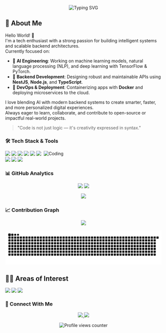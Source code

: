 <p align="center">
  <img src="https://readme-typing-svg.herokuapp.com?font=Fira+Code&pause=1000&color=58A6FF&center=true&vCenter=true&width=435&lines=AI+Engineer+%7C+Backend+Developer;Machine+Learning+%7C+NestJS+%7C+Docker" alt="Typing SVG" />
</p>

## 🔭 About Me
Hello World! 👋  
I'm a tech enthusiast with a strong passion for building intelligent systems and scalable backend architectures.  
Currently focused on:

- 🤖 **AI Engineering**: Working on machine learning models, natural language processing (NLP), and deep learning with TensorFlow & PyTorch.
- 🧠 **Backend Development**: Designing robust and maintainable APIs using **NestJS**, **Node.js**, and **TypeScript**.
- 🐳 **DevOps & Deployment**: Containerizing apps with **Docker** and deploying microservices to the cloud.

I love blending AI with modern backend systems to create smarter, faster, and more personalized digital experiences.  
Always eager to learn, collaborate, and contribute to open-source or impactful real-world projects.

> "Code is not just logic — it's creativity expressed in syntax."

### 🛠️ Tech Stack & Tools
<img align="right" alt="Coding" width="380" src="https://media.giphy.com/media/v1.Y2lkPTc5MGI3NjExcDh3bThmOGsyemdxbng5NmRwbTl4Ync4eHVybm05eHd6YzdsN2x6ZSZlcD12MV9pbnRlcm5hbF9naWZzX2dpZklkJmN0PWc/qgQUggAC3Pfv687qPC/giphy.gif" />

<p align="left">
  <img src="https://img.shields.io/badge/Python-3776AB?style=for-the-badge&logo=python&logoColor=white"/>
  <img src="https://img.shields.io/badge/NestJS-E0234E?style=for-the-badge&logo=nestjs&logoColor=white"/>
  <img src="https://img.shields.io/badge/Docker-2496ED?style=for-the-badge&logo=docker&logoColor=white"/>
  <img src="https://img.shields.io/badge/TypeScript-007ACC?style=for-the-badge&logo=typescript&logoColor=white"/>
  <img src="https://img.shields.io/badge/Node.js-339933?style=for-the-badge&logo=nodedotjs&logoColor=white"/>
  <img src="https://img.shields.io/badge/MongoDB-4EA94B?style=for-the-badge&logo=mongodb&logoColor=white"/>
  <img src="https://img.shields.io/badge/PostgreSQL-316192?style=for-the-badge&logo=postgresql&logoColor=white"/>
  <img src="https://img.shields.io/badge/TensorFlow-FF6F00?style=for-the-badge&logo=tensorflow&logoColor=white"/>
  <img src="https://img.shields.io/badge/PyTorch-EE4C2C?style=for-the-badge&logo=pytorch&logoColor=white"/>
</p>

### 📊 GitHub Analytics
<p align="center"> 
  <img height="180em" src="https://github-readme-stats.vercel.app/api?username=viethung20101&show_icons=true&theme=tokyonight&count_private=true&include_all_commits=true"/>
  <img height="180em" src="https://github-readme-stats.vercel.app/api/top-langs/?username=viethung20101&layout=compact&theme=tokyonight&count_private=true&include_all_commits=true&hide_border=true&langs_count=10"/>
  <p align="center">
  <img src="https://github-readme-streak-stats.herokuapp.com?user=viethung20101&theme=tokyonight&hide_border=true" />
</p>

</p>

### 📈 Contribution Graph
<p align="center">
  <img src="https://github-readme-activity-graph.vercel.app/graph?username=viethung20101&bg_color=0D1117&color=58A6FF&line=58A6FF&point=FFFFFF&hide_border=true&area=true&area_color=58A6FF&custom_title=Contribution%20Graph&radius=6"/>
</p>

<div align="center">
  <picture>
    <source media="(prefers-color-scheme: dark)" srcset="https://raw.githubusercontent.com/viethung20101/snk/output/github-snake-dark.svg" />
    <source media="(prefers-color-scheme: light)" srcset="https://raw.githubusercontent.com/viethung20101/snk/output/github-snake.svg" />
    <img alt="github-snake" src="https://raw.githubusercontent.com/viethung20101/snk/output/github-snake.svg" />
  </picture>
</div>

## 👨‍💻 Areas of Interest
<p align="left">
  <img src="https://img.shields.io/badge/Web%20Development-0078D7?style=for-the-badge"/>
  <img src="https://img.shields.io/badge/Mobile%20Apps-3DDC84?style=for-the-badge"/>
  <img src="https://img.shields.io/badge/AI%20Engineering-00B265?style=for-the-badge"/>
</p>

### 🤝 Connect With Me
<p align="center"> 
  <a href="https://linkedin.com/in/vhung2010"> 
    <img src="https://img.shields.io/badge/LinkedIn-0077B5?style=for-the-badge&logo=linkedin&logoColor=white"/> 
  </a> 
  <a href="mailto:viethung20101@gmail.com"> 
    <img src="https://img.shields.io/badge/Gmail-D14836?style=for-the-badge&logo=gmail&logoColor=white"/> 
  </a> 
</p>

<p align="center"> 
  <img src="https://komarev.com/ghpvc/?username=viethung20101&style=flat-square&color=blue" alt="Profile views counter" /> 
</p>
